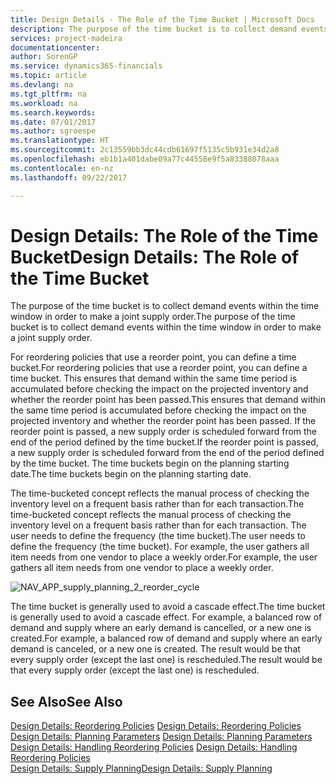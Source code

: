 ```yaml
---
title: Design Details - The Role of the Time Bucket | Microsoft Docs
description: The purpose of the time bucket is to collect demand events within the time window in order to make a joint supply order.
services: project-madeira
documentationcenter: 
author: SorenGP
ms.service: dynamics365-financials
ms.topic: article
ms.devlang: na
ms.tgt_pltfrm: na
ms.workload: na
ms.search.keywords: 
ms.date: 07/01/2017
ms.author: sgroespe
ms.translationtype: HT
ms.sourcegitcommit: 2c13559bb3dc44cdb61697f5135c5b931e34d2a8
ms.openlocfilehash: eb1b1a401dabe09a77c44558e9f5a83388078aaa
ms.contentlocale: en-nz
ms.lasthandoff: 09/22/2017

---
```

# <a name="design-details-the-role-of-the-time-bucket"></a><span data-ttu-id="468a5-103">Design Details: The Role of the Time Bucket</span><span class="sxs-lookup"><span data-stu-id="468a5-103">Design Details: The Role of the Time Bucket</span></span>
<span data-ttu-id="468a5-104">The purpose of the time bucket is to collect demand events within the time window in order to make a joint supply order.</span><span class="sxs-lookup"><span data-stu-id="468a5-104">The purpose of the time bucket is to collect demand events within the time window in order to make a joint supply order.</span></span>  
  
 <span data-ttu-id="468a5-105">For reordering policies that use a reorder point, you can define a time bucket.</span><span class="sxs-lookup"><span data-stu-id="468a5-105">For reordering policies that use a reorder point, you can define a time bucket.</span></span> <span data-ttu-id="468a5-106">This ensures that demand within the same time period is accumulated before checking the impact on the projected inventory and whether the reorder point has been passed.</span><span class="sxs-lookup"><span data-stu-id="468a5-106">This ensures that demand within the same time period is accumulated before checking the impact on the projected inventory and whether the reorder point has been passed.</span></span> <span data-ttu-id="468a5-107">If the reorder point is passed, a new supply order is scheduled forward from the end of the period defined by the time bucket.</span><span class="sxs-lookup"><span data-stu-id="468a5-107">If the reorder point is passed, a new supply order is scheduled forward from the end of the period defined by the time bucket.</span></span> <span data-ttu-id="468a5-108">The time buckets begin on the planning starting date.</span><span class="sxs-lookup"><span data-stu-id="468a5-108">The time buckets begin on the planning starting date.</span></span>  
  
 <span data-ttu-id="468a5-109">The time-bucketed concept reflects the manual process of checking the inventory level on a frequent basis rather than for each transaction.</span><span class="sxs-lookup"><span data-stu-id="468a5-109">The time-bucketed concept reflects the manual process of checking the inventory level on a frequent basis rather than for each transaction.</span></span> <span data-ttu-id="468a5-110">The user needs to define the frequency (the time bucket).</span><span class="sxs-lookup"><span data-stu-id="468a5-110">The user needs to define the frequency (the time bucket).</span></span> <span data-ttu-id="468a5-111">For example, the user gathers all item needs from one vendor to place a weekly order.</span><span class="sxs-lookup"><span data-stu-id="468a5-111">For example, the user gathers all item needs from one vendor to place a weekly order.</span></span>  
  
 ![](media/nav_app_supply_planning_2_reorder_cycle.png "NAV_APP_supply_planning_2_reorder_cycle")  
  
 <span data-ttu-id="468a5-112">The time bucket is generally used to avoid a cascade effect.</span><span class="sxs-lookup"><span data-stu-id="468a5-112">The time bucket is generally used to avoid a cascade effect.</span></span> <span data-ttu-id="468a5-113">For example, a balanced row of demand and supply where an early demand is cancelled, or a new one is created.</span><span class="sxs-lookup"><span data-stu-id="468a5-113">For example, a balanced row of demand and supply where an early demand is canceled, or a new one is created.</span></span> <span data-ttu-id="468a5-114">The result would be that every supply order (except the last one) is rescheduled.</span><span class="sxs-lookup"><span data-stu-id="468a5-114">The result would be that every supply order (except the last one) is rescheduled.</span></span>  
  
## <a name="see-also"></a><span data-ttu-id="468a5-115">See Also</span><span class="sxs-lookup"><span data-stu-id="468a5-115">See Also</span></span>  
 <span data-ttu-id="468a5-116">[Design Details: Reordering Policies](design-details-reordering-policies.md) </span><span class="sxs-lookup"><span data-stu-id="468a5-116">[Design Details: Reordering Policies](design-details-reordering-policies.md) </span></span>  
 <span data-ttu-id="468a5-117">[Design Details: Planning Parameters](design-details-planning-parameters.md) </span><span class="sxs-lookup"><span data-stu-id="468a5-117">[Design Details: Planning Parameters](design-details-planning-parameters.md) </span></span>  
 <span data-ttu-id="468a5-118">[Design Details: Handling Reordering Policies](design-details-handling-reordering-policies.md) </span><span class="sxs-lookup"><span data-stu-id="468a5-118">[Design Details: Handling Reordering Policies](design-details-handling-reordering-policies.md) </span></span>  
 [<span data-ttu-id="468a5-119">Design Details: Supply Planning</span><span class="sxs-lookup"><span data-stu-id="468a5-119">Design Details: Supply Planning</span></span>](design-details-supply-planning.md)
